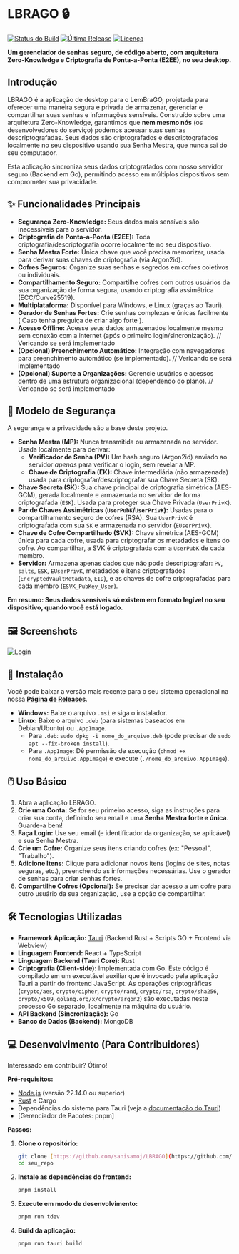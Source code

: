 # LBRAGO 🔒

[![Status do Build](https://img.shields.io/github/actions/workflow/status/sanisamoj/LBRAGO.git/build.yml?branch=main)](https://github.com/sanisamoj/LBRAGO.git/actions)
[![Última Release](https://img.shields.io/github/v/release/sanisamoj/LBRAGO.git)](https://github.com/sanisamoj/LBRAGO.git/releases/latest)
[![Licença](https://img.shields.io/github/license/sanisamoj/LBRAGO.git)](LICENSE)

**Um gerenciador de senhas seguro, de código aberto, com arquitetura Zero-Knowledge e Criptografia de Ponta-a-Ponta (E2EE), no seu desktop.**

## Introdução

LBRAGO é a aplicação de desktop para o LemBraGO, projetada para oferecer uma maneira segura e privada de armazenar, gerenciar e compartilhar suas senhas e informações sensíveis. Construído sobre uma arquitetura Zero-Knowledge, garantimos que **nem mesmo nós** (os desenvolvedores do serviço) podemos acessar suas senhas descriptografadas. Seus dados são criptografados e descriptografados localmente no seu dispositivo usando sua Senha Mestra, que nunca sai do seu computador.

Esta aplicação sincroniza seus dados criptografados com nosso servidor seguro (Backend em Go), permitindo acesso em múltiplos dispositivos sem comprometer sua privacidade.

## ✨ Funcionalidades Principais

* **Segurança Zero-Knowledge:** Seus dados mais sensíveis são inacessíveis para o servidor.
* **Criptografia de Ponta-a-Ponta (E2EE):** Toda criptografia/descriptografia ocorre localmente no seu dispositivo.
* **Senha Mestra Forte:** Única chave que você precisa memorizar, usada para derivar suas chaves de criptografia (via Argon2id).
* **Cofres Seguros:** Organize suas senhas e segredos em cofres coletivos ou individuais.
* **Compartilhamento Seguro:** Compartilhe cofres com outros usuários da sua organização de forma segura, usando criptografia assimétrica (ECC/Curve25519).
* **Multiplataforma:** Disponível para Windows, e Linux (graças ao Tauri).
* **Gerador de Senhas Fortes:** Crie senhas complexas e únicas facilmente ( Caso tenha preguiça de criar algo forte ).
* **Acesso Offline:** Acesse seus dados armazenados localmente mesmo sem conexão com a internet (após o primeiro login/sincronização). // Vericando se será implementado
* **(Opcional) Preenchimento Automático:** Integração com navegadores para preenchimento automático (se implementado). // Vericando se será implementado
* **(Opcional) Suporte a Organizações:** Gerencie usuários e acessos dentro de uma estrutura organizacional (dependendo do plano). // Vericando se será implementado

## 🔐 Modelo de Segurança

A segurança e a privacidade são a base deste projeto.

* **Senha Mestra (MP):** Nunca transmitida ou armazenada no servidor. Usada localmente para derivar:
    * **Verificador de Senha (PV):** Um hash seguro (Argon2id) enviado ao servidor *apenas* para verificar o login, sem revelar a MP.
    * **Chave de Criptografia (EK):** Chave intermediária (não armazenada) usada para criptografar/descriptografar sua Chave Secreta (SK).
* **Chave Secreta (SK):** Sua chave principal de criptografia simétrica (AES-GCM), gerada localmente e armazenada no servidor de forma criptografada (`ESK`). Usada para proteger sua Chave Privada (`UserPrivK`).
* **Par de Chaves Assimétricas (`UserPubK`/`UserPrivK`):** Usadas para o compartilhamento seguro de cofres (RSA). Sua `UserPrivK` é criptografada com sua `SK` e armazenada no servidor (`EUserPrivK`).
* **Chave de Cofre Compartilhado (SVK):** Chave simétrica (AES-GCM) única para cada cofre, usada para criptografar os metadados e itens do cofre. Ao compartilhar, a SVK é criptografada com a `UserPubK` de cada membro.
* **Servidor:** Armazena apenas dados que não pode descriptografar: `PV`, `salts`, `ESK`, `EUserPrivK`, metadados e itens criptografados (`EncryptedVaultMetadata`, `EID`), e as chaves de cofre criptografadas para cada membro (`ESVK_PubKey_User`).

**Em resumo: Seus dados sensíveis só existem em formato legível no seu dispositivo, quando você está logado.**

## 🖼️ Screenshots

![Login](https://www.sanisamojrepository.com/image-repo/media?media=zkxSnD1DzY4sjzrfKk56Ym6wNpYwA74NDCnP-Captura%20de%20tela%202025-05-03%20170226.png)

## 🚀 Instalação

Você pode baixar a versão mais recente para o seu sistema operacional na nossa [**Página de Releases**](https://github.com/seu_usuario/seu_repo/releases/latest).

* **Windows:** Baixe o arquivo `.msi` e siga o instalador.
* **Linux:** Baixe o arquivo `.deb` (para sistemas baseados em Debian/Ubuntu) ou `.AppImage`.
    * Para `.deb`: `sudo dpkg -i nome_do_arquivo.deb` (pode precisar de `sudo apt --fix-broken install`).
    * Para `.AppImage`: Dê permissão de execução (`chmod +x nome_do_arquivo.AppImage`) e execute (`./nome_do_arquivo.AppImage`).

## 🖱️ Uso Básico

1.  Abra a aplicação LBRAGO.
2.  **Crie uma Conta:** Se for seu primeiro acesso, siga as instruções para criar sua conta, definindo seu email e uma **Senha Mestra forte e única**. Guarde-a bem!
3.  **Faça Login:** Use seu email (e identificador da organização, se aplicável) e sua Senha Mestra.
4.  **Crie um Cofre:** Organize seus itens criando cofres (ex: "Pessoal", "Trabalho").
5.  **Adicione Itens:** Clique para adicionar novos itens (logins de sites, notas seguras, etc.), preenchendo as informações necessárias. Use o gerador de senhas para criar senhas fortes.
6.  **Compartilhe Cofres (Opcional):** Se precisar dar acesso a um cofre para outro usuário da sua organização, use a opção de compartilhar.

## 🛠️ Tecnologias Utilizadas

* **Framework Aplicação:** [Tauri](https://tauri.app/) (Backend Rust + Scripts GO + Frontend via Webview)
* **Linguagem Frontend:** React + TypeScript
* **Linguagem Backend (Tauri Core):** Rust
* **Criptografia (Client-side):** Implementada com Go. Este código é compilado em um executável auxiliar que é invocado pela aplicação Tauri a partir do frontend JavaScript.
As operações criptográficas (`crypto/aes`, `crypto/cipher`, `crypto/rand`, `crypto/rsa`, `crypto/sha256`, `crypto/x509`, `golang.org/x/crypto/argon2`) são executadas neste processo Go separado, localmente na máquina do usuário.
* **API Backend (Sincronização):** Go
* **Banco de Dados (Backend):** MongoDB

## 💻 Desenvolvimento (Para Contribuidores)

Interessado em contribuir? Ótimo!

**Pré-requisitos:**

* [Node.js](https://nodejs.org/) (versão 22.14.0 ou superior)
* [Rust](https://www.rust-lang.org/tools/install) e Cargo
* Dependências do sistema para Tauri (veja a [documentação do Tauri](https://tauri.app/v1/guides/getting-started/prerequisites))
* [Gerenciador de Pacotes: pnpm]

**Passos:**

1.  **Clone o repositório:**
    ```bash
    git clone [https://github.com/sanisamoj/LBRAGO](https://github.com/sanisamoj/LBRAGO)
    cd seu_repo
    ```
2.  **Instale as dependências do frontend:**
    ```bash
    pnpm install
    ```
3.  **Execute em modo de desenvolvimento:**
    ```bash
    pnpm run tdev
    ```
4.  **Build da aplicação:**
    ```bash
    pnpm run tauri build
    ```